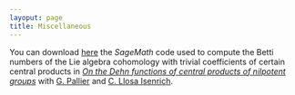 ```yaml
---
layoput: page
title: Miscellaneous
---
```


You can download <a href="/cohomology.py">here</a> the _SageMath_ code used to compute the Betti numbers of the Lie algebra cohomology with trivial coefficients of certain central products in [_On the Dehn functions of central products of nilpotent groups_][CentralDehn]  with [G. Pallier](https://pallier.org/gabriel/) and [C. Llosa Isenrich](https://www.math.kit.edu/user/llosa/index.html).

[CentralDehn]: https://arxiv.org/abs/2310.11144
